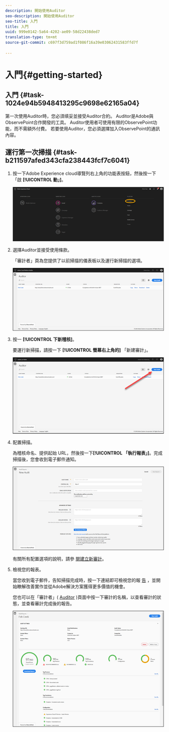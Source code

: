 ```yaml
---
description: 開始使用Auditor
seo-description: 開始使用Auditor
seo-title: 入門
title: 入門
uuid: 999e0142-5a64-4202-ae09-58d22438ded7
translation-type: tm+mt
source-git-commit: c697f3d759ad1f086f16a39e03062431583ffd7f

---
```



# 入門{#getting-started}

## 入門 {#task-1024e94b5948413295c9698e62165a04}

<!--
This page is a placeholder for now, we need things like prerequisites, any planning that should be done before using Auditor, initial setup info--that kind of thing.
-->

第一次使用Auditor時，您必須填妥並接受Auditor合約。 Auditor是Adobe與ObservePoint合作開發的工具。 Auditor使用者可使用有限的ObservePoint功能，而不需額外付費。 若要使用Auditor，您必須選擇加入ObservePoint的通訊內容。

## 運行第一次掃描 {#task-b211597afed343cfa238443fcf7c6041}

1. 按一下Adobe Experience cloud導覽列右上角的功能表按鈕，然後按一下「啟 **[!UICONTROL 動」]**。

   ![](assets/activate.png)

1. 選擇Auditor並接受使用條款。

   「審計者」頁為您提供了以前掃描的儀表板以及運行新掃描的選項。

   ![](assets/home.png)

1. 按一 **[!UICONTROL 下新稽核]**。

   要運行新掃描，請按一下 **[!UICONTROL 螢幕右上角的]** 「新建審計」。

   ![](assets/new-audit-button.png)

1. 配置掃描。

   為稽核命名、提供起始 URL，然後按一下&#x200B;**[!UICONTROL 「執行報表」]**。完成掃描後，您會收到電子郵件通知。

   ![](assets/config.png)

   有關所有配置選項的說明，請參 [閱建立新審計](../create-audit/create-new-audit.md#task-6d157f80e5264642b877c2820b1d077d)。
1. 檢視您的報表。

   當您收到電子郵件，告知掃描完成時，按一下連結即可檢視您的報 [告](../reports/scorecard.md#concept-8958a64346c34f74844553dda1ccf869) ，並開始瞭解改善實作並從Adobe解決方案獲得更多價值的機會。

   您也可以在「審計者」( [Auditor](../get-started/audit-list.md) )頁面中按一下審計的名稱，以查看審計的狀態，並查看審計完成後的報告。

   ![](assets/report.png)
